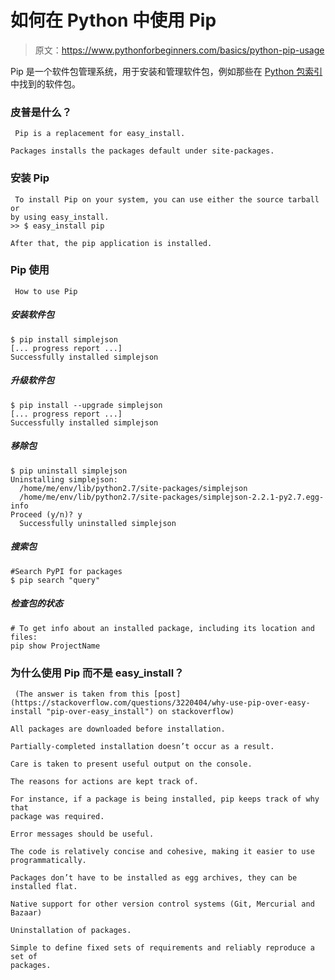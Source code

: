 # 如何在 Python 中使用 Pip

> 原文：<https://www.pythonforbeginners.com/basics/python-pip-usage>

Pip 是一个软件包管理系统，用于安装和管理软件包，例如那些在 [Python 包索引](https://pypi.python.org/pypi "PYPI")中找到的软件包。

### 皮普是什么？

```
 Pip is a replacement for easy_install. 

Packages installs the packages default under site-packages. 
```

### 安装 Pip

```
 To install Pip on your system, you can use either the source tarball or
by using easy_install.
>> $ easy_install pip

After that, the pip application is installed. 
```

### Pip 使用

```
 How to use Pip 
```

##### 安装软件包

```
$ pip install simplejson
[... progress report ...]
Successfully installed simplejson

```

##### 升级软件包

```
$ pip install --upgrade simplejson
[... progress report ...]
Successfully installed simplejson

```

##### 移除包

```
$ pip uninstall simplejson
Uninstalling simplejson:
  /home/me/env/lib/python2.7/site-packages/simplejson
  /home/me/env/lib/python2.7/site-packages/simplejson-2.2.1-py2.7.egg-info
Proceed (y/n)? y
  Successfully uninstalled simplejson

```

##### 搜索包

```
#Search PyPI for packages
$ pip search "query"

```

##### 检查包的状态

```
# To get info about an installed package, including its location and files:
pip show ProjectName

```

### 为什么使用 Pip 而不是 easy_install？

```
 (The answer is taken from this [post](https://stackoverflow.com/questions/3220404/why-use-pip-over-easy-install "pip-over-easy_install") on stackoverflow)

All packages are downloaded before installation. 

Partially-completed installation doesn’t occur as a result.

Care is taken to present useful output on the console.

The reasons for actions are kept track of. 

For instance, if a package is being installed, pip keeps track of why that 
package was required.

Error messages should be useful.

The code is relatively concise and cohesive, making it easier to use 
programmatically.

Packages don’t have to be installed as egg archives, they can be installed flat.

Native support for other version control systems (Git, Mercurial and Bazaar)

Uninstallation of packages.

Simple to define fixed sets of requirements and reliably reproduce a set of 
packages. 
```